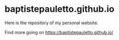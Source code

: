 # baptistepauletto.github.io
Here is the repository of my personal website.

Find more going on https://baptistepauletto.github.io/
